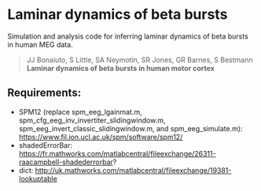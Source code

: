 Laminar dynamics of beta bursts
=======================

Simulation and analysis code for inferring laminar dynamics of beta bursts in human MEG data.

> JJ Bonaiuto, S Little, SA Neymotin, SR Jones, GR Barnes, S Bestmann<br>
> **Laminar dynamics of beta bursts in human motor cortex**<br>


## Requirements:

* SPM12 (replace spm_eeg_lgainmat.m, spm_cfg_eeg_inv_invertiter_slidingwindow.m, spm_eeg_invert_classic_slidingwindow.m, and spm_eeg_simulate.m): https://www.fil.ion.ucl.ac.uk/spm/software/spm12/
* shadedErrorBar: https://fr.mathworks.com/matlabcentral/fileexchange/26311-raacampbell-shadederrorbar?
* dict: http://uk.mathworks.com/matlabcentral/fileexchange/19381-lookuptable
